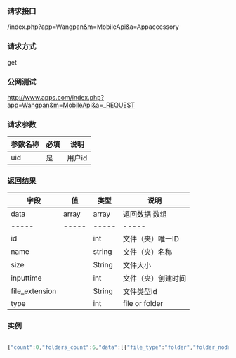 ### **请求接口**
/index.php?app=Wangpan&m=MobileApi&a=Appaccessory

### **请求方式**
get

### **公网测试**
http://www.apps.com/index.php?app=Wangpan&m=MobileApi&a=_REQUEST

### **请求参数**

| 参数名称  |必填|     说明      |
|------|-----|------|
| uid     | 是 |   用户id   |

### **返回结果**
|字段       |值             |类型    |说明           |
| --------- |--------      |--------|--------       |
|data       |array         |array  |返回数据 数组    |
|-----      |-----         |-----  |-----           |
|id         |              |int    |文件（夹）唯一ID  |
|name       |              |string |文件（夹）名称   |
|size       |              |String |文件大小  |
|inputtime  |              |int    |文件（夹）创建时间 |
|file_extension |          |String |文件类型id |
|type       |              |int    |file or folder |


### 实例

``` javascript

{"count":0,"folders_count":6,"data":[{"file_type":"folder","folder_node_id":1,"id":"1","inputtime":"2016-09-06 14:57:37","name":"\u4f01\u4e1a\u5fae\u5708","type":"folder","file_extension":"","icon":"icon-folder","size":"","imgUrl":"","file_extension_icon":""},{"file_type":"folder","folder_node_id":1,"id":"4","inputtime":"2016-09-06 15:00:21","name":"\u9879\u76ee\u7ba1\u7406","type":"folder","file_extension":"","icon":"icon-folder","size":"","imgUrl":"","file_extension_icon":""},{"file_type":"folder","folder_node_id":1,"id":"10","inputtime":"2016-12-02 10:32:36","name":"\u8fdb\u9500\u5b58","type":"folder","file_extension":"","icon":"icon-folder","size":"","imgUrl":"","file_extension_icon":""},{"file_type":"folder","folder_node_id":1,"id":"13","inputtime":"2016-12-02 10:45:10","name":"\u62a5\u9500\u7ba1\u7406","type":"folder","file_extension":"","icon":"icon-folder","size":"","imgUrl":"","file_extension_icon":""},{"file_type":"folder","folder_node_id":1,"id":"18","inputtime":"2016-12-02 11:22:48","name":"\u9500\u552e\u7ba1\u7406","type":"folder","file_extension":"","icon":"icon-folder","size":"","imgUrl":"","file_extension_icon":""},{"file_type":"folder","folder_node_id":1,"id":"79","inputtime":"2017-03-22 20:10:27","name":"\u90ae\u7bb1\u4ee3\u7406","type":"folder","file_extension":"","icon":"icon-folder","size":"","imgUrl":"","file_extension_icon":""}]}